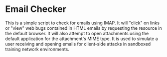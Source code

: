 Email Checker
=============

This is a simple script to check for emails using IMAP. It will "click" on 
links or "view" web bugs contained in HTML emails by requesting the resource 
in the default browser. It will also attempt to open attachments using the 
default application for the attachment's MIME type. It is used to simulate a 
user receiving and opening emails for client-side attacks in sandboxed 
training network environments.

